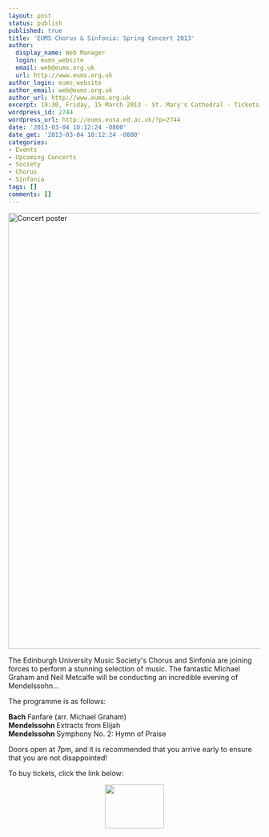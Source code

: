 ```yaml
---
layout: post
status: publish
published: true
title: 'EUMS Chorus & Sinfonia: Spring Concert 2013'
author:
  display_name: Web Manager
  login: eums_website
  email: web@eums.org.uk
  url: http://www.eums.org.uk
author_login: eums_website
author_email: web@eums.org.uk
author_url: http://www.eums.org.uk
excerpt: 19:30, Friday, 15 March 2013 - St. Mary's Cathedral - Tickets £8 (£5)
wordpress_id: 2744
wordpress_url: http://eums.eusa.ed.ac.uk/?p=2744
date: '2013-03-04 10:12:24 -0800'
date_gmt: '2013-03-04 10:12:24 -0800'
categories:
- Events
- Upcoming Concerts
- Society
- Chorus
- Sinfonia
tags: []
comments: []
---
```

<p><a title="buy tickets online" href="http://www.ticketsource.co.uk/event/33055"> <img alt="Concert poster" src="http://eums.eusa.ed.ac.uk/wp-content/uploads/images/w620/posters/20130315_chorussinfonia.jpg" width="620" height="872" /></a></p>
<p>The Edinburgh University Music Society's Chorus and Sinfonia are joining forces to perform a stunning selection of music. The fantastic Michael Graham and Neil Metcalfe will be conducting an incredible evening of Mendelssohn...</p></p>
<p>The programme is as follows:</p></p>
<p><strong>Bach</strong> Fanfare (arr. Michael Graham)<br />
<strong>Mendelssohn </strong>Extracts from Elijah<br />
<strong>Mendelssohn </strong>Symphony No. 2: Hymn of Praise</p></p>
<p>Doors open at 7pm, and it is recommended that you arrive early to ensure that you are not disappointed!</p></p>
<p>To buy tickets, click the link below:</p></p>
<p align="middle"><a title="buy tickets online" href="http://www.ticketsource.co.uk/event/33055"> <img alt="" src="http://www.ticketsource.co.uk/images/buyTickets/buyTickets-medium.png" width="118" height="88" border="0" /></a></p><br />
 </p>
<p> </p>
